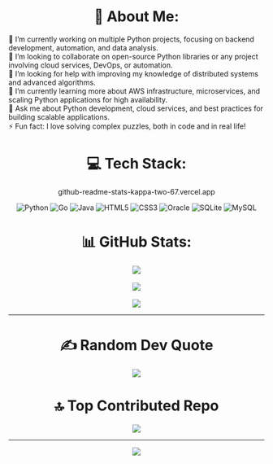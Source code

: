 <div align="center">
  
# 💫 About Me:
<div align="left">
🔭 I’m currently working on multiple Python projects, focusing on backend development, automation, and data analysis.<br>👯 I’m looking to collaborate on open-source Python libraries or any project involving cloud services, DevOps, or automation.<br>🤝 I’m looking for help with improving my knowledge of distributed systems and advanced algorithms.<br>🌱 I’m currently learning more about AWS infrastructure, microservices, and scaling Python applications for high availability.<br>💬 Ask me about Python development, cloud services, and best practices for building scalable applications.<br>⚡ Fun fact: I love solving complex puzzles, both in code and in real life!
</div>
<div align="center">
  
# 💻 Tech Stack:

github-readme-stats-kappa-two-67.vercel.app


![Python](https://img.shields.io/badge/python-3670A0?style=plastic&logo=python&logoColor=ffdd54)  ![Go](https://img.shields.io/badge/go-%2300ADD8.svg?style=plastic&logo=go&logoColor=white)  ![Java](https://img.shields.io/badge/java-%23ED8B00.svg?style=plastic&logo=openjdk&logoColor=white)  ![HTML5](https://img.shields.io/badge/html5-%23E34F26.svg?style=plastic&logo=html5&logoColor=white)  ![CSS3](https://img.shields.io/badge/css3-%231572B6.svg?style=plastic&logo=css3&logoColor=white)  ![Oracle](https://img.shields.io/badge/Oracle-F80000?style=plastic&logo=oracle&logoColor=white)  ![SQLite](https://img.shields.io/badge/sqlite-%2307405e.svg?style=plastic&logo=sqlite&logoColor=white)  ![MySQL](https://img.shields.io/badge/mysql-4479A1.svg?style=plastic&logo=mysql&logoColor=white)

# 📊 GitHub Stats:

 <img src="https://githubstats-git-main-camilo-aldanas-projects-c1f04c98.vercel.app/api?username=CamiloAldanaSS&theme=radical&hide_border=false&include_all_commits=true&count_private=true"><br/>  
 <img src="https://github-readme-streak-stats.herokuapp.com/?user=CamiloAldanaSS&theme=radical&hide_border=false"> <br/>  
 <img src="https://githubstats-git-main-camilo-aldanas-projects-c1f04c98.vercel.app/api/top-langs/?username=CamiloAldanaSS&theme=radical&hide_border=false&include_all_commits=true&count_private=true"><br/>

---

# ✍️ Random Dev Quote
<div align="center">
	<img src="https://quotes-github-readme.vercel.app/api?type=horizontal&theme=radical"><br/>
</div>

# 🔝 Top Contributed Repo
![](https://github-contributor-stats.vercel.app/api?username=CamiloAldanaSS&limit=5&theme=dark&combine_all_yearly_contributions=true)

---
[![](https://visitcount.itsvg.in/api?id=CamiloAldanaSS&icon=2&color=1)](https://visitcount.itsvg.in)
</div>
